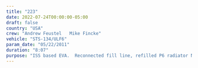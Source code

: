 ```yaml
---
title: "223"
date: 2022-07-24T00:00:00-05:00
draft: false
country: "USA"
crew: "Andrew Feustel   Mike Fincke"
vehicle: "STS-134/ULF6"
param_date: "05/22/2011"
duration: "8:07"
purpose: "ISS based EVA.  Reconnected fill line, refilled P6 radiator NH3, vented refill lines and disconnected line across SARJ.  Did suit solar bakeout due to suspected NH2 leak from disconnect. Lubricated 1/3 of port SARJ (lost 1 bolt & 3 washers from joint covers, one cover returned to airlock due to too few remaining bolts) and SPDM end effector.  Installed SPDM camera cover and 2 stbd radiator grapple bar stowage beams"
---
```

